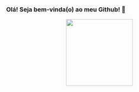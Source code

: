 ### Olá! Seja bem-vinda(o) ao meu Github! 👋

<div align="center">
  <a href="https://github.com/isarnf">
  
  <img height="180em" src="https://github-readme-stats.vercel.app/api/top-langs/?username=isarnf&layout=compact&langs_count=7&theme=jolly"/>
</div>


